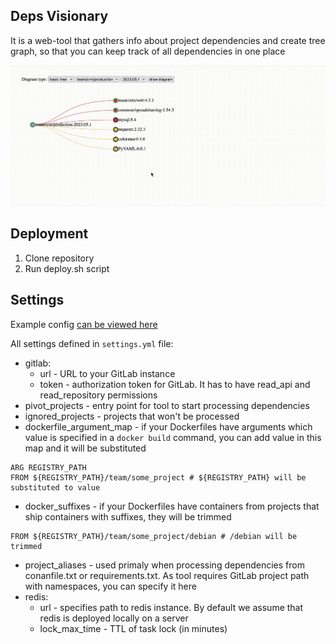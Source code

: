 ## Deps Visionary

It is a web-tool that gathers info about project dependencies and create tree graph, so that you can keep track of all dependencies in one place

![](doc/preview.gif)

## Deployment

1. Clone repository
2. Run deploy.sh script 

## Settings

Example config [can be viewed here](settings.yml)

All settings defined in `settings.yml` file:
- gitlab:
  - url - URL to your GitLab instance
  - token - authorization token for GitLab. It has to have read_api and read_repository permissions
- pivot_projects - entry point for tool to start processing dependencies
- ignored_projects - projects that won't be processed
- dockerfile_argument_map - if your Dockerfiles have arguments which value is specified in a `docker build` command, you can add value in this map and it will be substituted
```
ARG REGISTRY_PATH
FROM ${REGISTRY_PATH}/team/some_project # ${REGISTRY_PATH} will be substituted to value
```
- docker_suffixes - if your Dockerfiles have containers from projects that ship containers with suffixes, they will be trimmed
```
FROM ${REGISTRY_PATH}/team/some_project/debian # /debian will be trimmed
```
- project_aliases - used primaly when processing dependencies from conanfile.txt or requirements.txt. As tool requires GitLab project path with namespaces, you can specify it here
- redis:
  - url - specifies path to redis instance. By default we assume that redis is deployed locally on a server
  - lock_max_time - TTL of task lock (in minutes)
